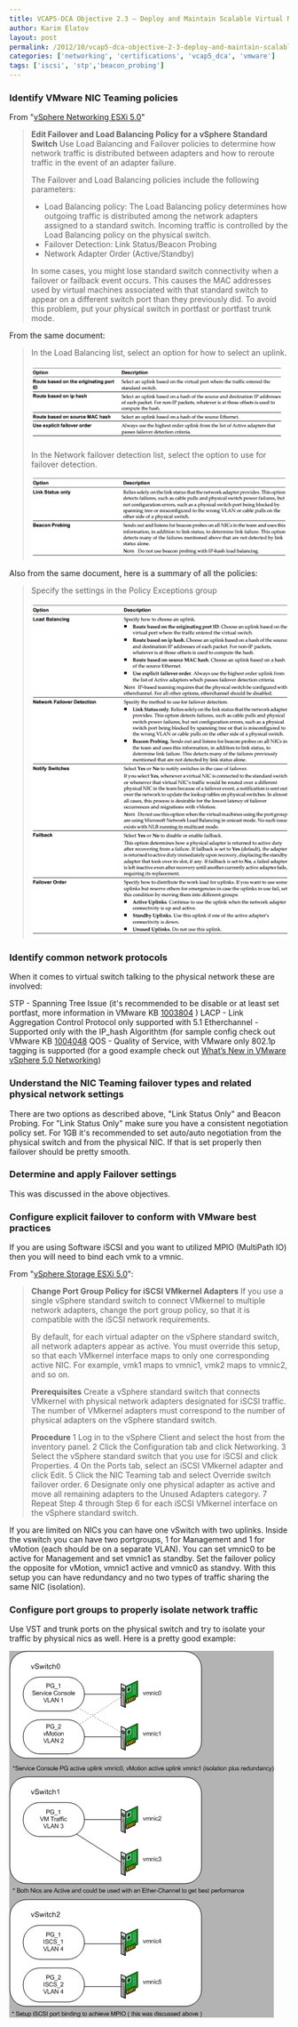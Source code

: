 ```yaml
---
title: VCAP5-DCA Objective 2.3 – Deploy and Maintain Scalable Virtual Networking
author: Karim Elatov
layout: post
permalink: /2012/10/vcap5-dca-objective-2-3-deploy-and-maintain-scalable-virtual-networking/
categories: ['networking', 'certifications', 'vcap5_dca', 'vmware']
tags: ['iscsi', 'stp','beacon_probing']
---
```


### Identify VMware NIC Teaming policies

From "[vSphere Networking ESXi 5.0](https://storage.googleapis.com/grand-drive-196322.appspot.com/blog_pics/vcap5-dca/vsphere-esxi-vcenter-server-50-networking-guide.pdf)"

> **Edit Failover and Load Balancing Policy for a vSphere Standard Switch**
> Use Load Balancing and Failover policies to determine how network traffic is distributed between adapters and how to reroute traffic in the event of an adapter failure.
>
> The Failover and Load Balancing policies include the following parameters:
>
> *   Load Balancing policy: The Load Balancing policy determines how outgoing traffic is distributed among the network adapters assigned to a standard switch. Incoming traffic is controlled by the Load Balancing policy on the physical switch.
> *   Failover Detection: Link Status/Beacon Probing
> *   Network Adapter Order (Active/Standby)
>
> In some cases, you might lose standard switch connectivity when a failover or failback event occurs. This causes the MAC addresses used by virtual machines associated with that standard switch to appear on a different switch port than they previously did. To avoid this problem, put your physical switch in portfast or portfast trunk mode.

From the same document:

> In the Load Balancing list, select an option for how to select an uplink.
>
> ![load_balancing_algorithms](https://github.com/elatov/uploads/raw/master/2012/09/load_balancing_algorithms.png)
>
> In the Network failover detection list, select the option to use for failover detection.
>
> ![network_failover_detection](https://github.com/elatov/uploads/raw/master/2012/09/network_failover_detection.png)

Also from the same document, here is a summary of all the policies:

> Specify the settings in the Policy Exceptions group
>
> ![portgroup_network_policies](https://github.com/elatov/uploads/raw/master/2012/09/portgroup_network_policies.png)

### Identify common network protocols

When it comes to virtual switch talking to the physical network these are involved:

STP - Spanning Tree Issue (it's recommended to be disable or at least set portfast, more information in VMware KB [1003804](http://kb.vmware.com/kb/1003804) )
LACP - Link Aggregation Control Protocol only supported with 5.1
Etherchannel - Supported only with the IP_hash Algorithtm (for sample config check out VMware KB [1004048](http://kb.vmware.com/kb/1004048)
QOS - Quality of Service, with VMware only 802.1p tagging is supported (for a good example check out [What’s New in VMware vSphere 5.0 Networking](http://www.vmware.com/files/pdf/techpaper/Whats-New-VMware-vSphere-50-Networking-Technical-Whitepaper.pdf))

### Understand the NIC Teaming failover types and related physical network settings

There are two options as described above, "Link Status Only" and Beacon Probing. For "Link Status Only" make sure you have a consistent negotiation policy set. For 1GB it's recommended to set auto/auto negotiation from the physical switch and from the physical NIC. If that is set properly then failover should be pretty smooth.

### Determine and apply Failover settings

This was discussed in the above objectives.

### Configure explicit failover to conform with VMware best practices

If you are using Software iSCSI and you want to utilized MPIO (MultiPath IO) then you will need to bind each vmk to a vmnic.

From "[vSphere Storage ESXi 5.0](https://storage.googleapis.com/grand-drive-196322.appspot.com/blog_pics/vcap5-dca/vsphere-esxi-vcenter-server-50-storage-guide.pdf)":

> **Change Port Group Policy for iSCSI VMkernel Adapters**
> If you use a single vSphere standard switch to connect VMkernel to multiple network adapters, change the port group policy, so that it is compatible with the iSCSI network requirements.
>
> By default, for each virtual adapter on the vSphere standard switch, all network adapters appear as active. You must override this setup, so that each VMkernel interface maps to only one corresponding active NIC. For example, vmk1 maps to vmnic1, vmk2 maps to vmnic2, and so on.
>
> **Prerequisites**
> Create a vSphere standard switch that connects VMkernel with physical network adapters designated for iSCSI traffic. The number of VMkernel adapters must correspond to the number of physical adapters on the vSphere standard switch.
>
> **Procedure**
> 1 Log in to the vSphere Client and select the host from the inventory panel.
> 2 Click the Configuration tab and click Networking.
> 3 Select the vSphere standard switch that you use for iSCSI and click Properties.
> 4 On the Ports tab, select an iSCSI VMkernel adapter and click Edit.
> 5 Click the NIC Teaming tab and select Override switch failover order.
> 6 Designate only one physical adapter as active and move all remaining adapters to the Unused Adapters category.
> 7 Repeat Step 4 through Step 6 for each iSCSI VMkernel interface on the vSphere standard switch.

If you are limited on NICs you can have one vSwitch with two uplinks. Inside the vswitch you can have two portgroups, 1 for Management and 1 for vMotion (each should be on a separate VLAN). You can set vmnic0 to be active for Management and set vmnic1 as standby. Set the failover policy the opposite for vMotion, vmnic1 active and vmnic0 as standvy. With this setup you can have redundancy and no two types of traffic sharing the same NIC (isolation).

### Configure port groups to properly isolate network traffic

Use VST and trunk ports on the physical switch and try to isolate your traffic by physical nics as well. Here is a pretty good example:

![vswitch_example](https://github.com/elatov/uploads/raw/master/2012/10/vswitch_example.png)

